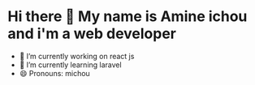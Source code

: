 # Hi there 👋 My name is Amine ichou and i'm a web developer



- 🔭 I’m currently working on react js
- 🌱 I’m currently learning laravel
- 😄 Pronouns: michou
